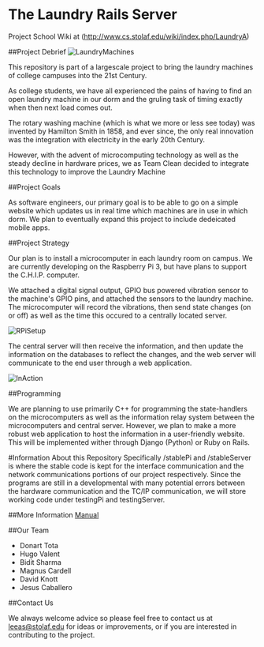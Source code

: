 # The Laundry Rails Server
Project School Wiki at (http://www.cs.stolaf.edu/wiki/index.php/LaundryA)

##Project Debrief
![LaundryMachines](https://40.media.tumblr.com/fe539bba3c9b11516563865db8380675/tumblr_o4hikoOGfF1s5a4bko1_1280.jpg)

This repository is part of a largescale project to bring the laundry machines of college campuses into the 21st Century.

As college students, we have all experienced the pains of having to find an open laundry machine in our dorm and the gruling task of timing exactly when then next load comes out.

The rotary washing machine (which is what we more or less see today) was invented by Hamilton Smith in 1858, and ever since, the only real innovation was the integration with electricity in the early 20th Century.

However, with the advent of microcomputing technology as well as the steady decline in hardware prices, we as Team Clean decided to integrate this technology to improve the Laundry Machine

##Project Goals

As software engineers, our primary goal is to be able to go on a simple website which updates us in real time which machines are in use in which dorm. We plan to eventually expand this project to include dedeicated mobile apps.

##Project Strategy

Our plan is to install a microcomputer in each laundry room on campus. We are currently developing on the Raspberry Pi 3, but have plans to support the C.H.I.P. computer.

We attached a digital signal output, GPIO bus powered vibration sensor to the machine's GPIO pins, and  attached the sensors to the laundry machine. The microcomputer will record the vibrations, then send state changes (on or off) as well as the time this occured to a centrally located server.

![RPiSetup](https://68.media.tumblr.com/caf48a03b93cd70018fd6f207b764768/tumblr_o6mrc7SG7j1s5a4bko1_1280.jpg)

The central server will then receive the information, and then update the information on the databases to reflect the changes, and the web server will communicate to the end user through a web application.

![InAction](https://67.media.tumblr.com/f810fdbab55eb994c4d604c6cbfb66c6/tumblr_odvckf7eQz1s5a4bko1_1280.png)

##Programming

We are planning to use primarily C++ for programming the state-handlers on the microcomputers as well as the information relay system between the microcomputers and central server. However, we plan to make a more robust web application to host the information in a user-friendly website. This will be implemented wither through Django (Python) or Ruby on Rails.


#Information About this Repository Specifically
/stablePi and /stableServer is where the stable code is kept for the interface communication and the network communications portions of our project respectively. Since the programs are still in a developmental with many potential errors between the hardware communication and the TC/IP communication, we will store working code under testingPi and testingServer.


##More Information
[Manual](https://goo.gl/mNkT0B)



##Our Team
- Donart Tota
- Hugo Valent
- Bidit Sharma
- Magnus Cardell
- David Knott
- Jesus Caballero

##Contact Us

We always welcome advice so please feel free to contact us at leeas@stolaf.edu for ideas or improvements, or if you are interested in contributing to the project.
